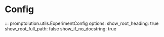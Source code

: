 # Config

::: promptolution.utils.ExperimentConfig
    options:
      show_root_heading: true
      show_root_full_path: false
      show_if_no_docstring: true
